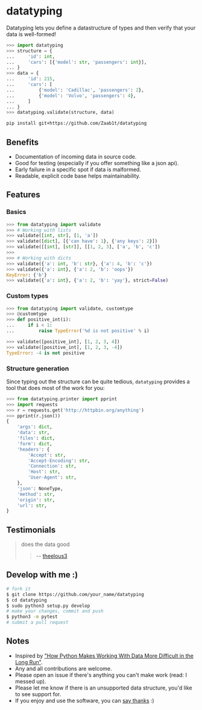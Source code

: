 # datatyping
Datatyping lets you define a datastructure of types and then verify that your
data is well-formed!

``` python
>>> import datatyping
>>> structure = {
...     'id': int,
...     'cars': [{'model': str, 'passengers': int}],
... }
>>> data = {
...     'id': 215,
...     'cars': [
...         {'model': 'Cadillac', 'passengers': 2},
...         {'model': 'Volvo', 'passengers': 4},
...     ]
... }
>>> datatyping.validate(structure, data)
```

``` bash
pip install git+https://github.com/Zaab1t/datatyping
```


## Benefits
- Documentation of incoming data in source code.
- Good for testing (especially if you offer something like a json api).
- Early failure in a specific spot if data is malformed.
- Readable, explicit code base helps maintainability.


## Features
### Basics
``` python
>>> from datatyping import validate
>>> # Working with lists
>>> validate([int, str], [1, 'a'])
>>> validate([dict], [{'can have': 1}, {'any keys': 2}])
>>> validate([[int], [str]], [[1, 2, 3], ['a', 'b', 'c'])
>>> 
>>> # Working with dicts
>>> validate({'a': int, 'b': str}, {'a': 4, 'b': 'c'})
>>> validate({'a': int}, {'a': 2, 'b': 'oops'})
KeyError: {'b'}
>>> validate({'a': int}, {'a': 2, 'b': 'yay'}, strict=False)
```
### Custom types
``` python
>>> from datatyping import validate, customtype
>>> @customtype
>>> def positive_int(i):
...     if i < 1:
...         raise TypeError('%d is not positive' % i)

>>> validate([positive_int], [1, 2, 3, 4])
>>> validate([positive_int], [1, 2, 3, -4])
TypeError: -4 is not positive
```

### Structure generation
Since typing out the structure can be quite tedious, `datatyping` provides a tool that does most of the work for you:

``` python
>>> from datatyping.printer import pprint
>>> import requests
>>> r = requests.get('http://httpbin.org/anything')
>>> pprint(r.json())
{   
    'args': dict,
    'data': str,
    'files': dict,
    'form': dict,
    'headers': {   
        'Accept': str,
        'Accept-Encoding': str,
        'Connection': str,
        'Host': str,
        'User-Agent': str,
    },
    'json': NoneType,
    'method': str,
    'origin': str,
    'url': str,
}

```


## Testimonials
> does the data good
>> -- [theelous3](https://github.com/theelous3)


## Develop with me :)

``` bash
# fork it
$ git clone https://github.com/your_name/datatyping
$ cd datatyping
$ sudo python3 setup.py develop
# make your changes, commit and push
$ python3 -m pytest
# submit a pull request
```


## Notes
- Inspired by ["How Python Makes Working With Data More Difficult in the Long Run"](https://jeffknupp.com/blog/2016/11/13/how-python-makes-working-with-data-more-difficult-in-the-long-run/).
- Any and all contributions are welcome.
- Please open an issue if there's anything you can't make work (read: I messed up).
- Please let me know if there is an unsupported data structure, you'd like to see support for.
- If you enjoy and use the software, you can [say thanks](https://saythanks.io/to/Zaab1t) :)
